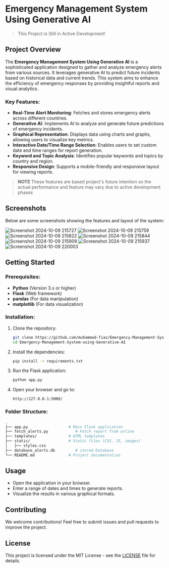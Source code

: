 # Emergency Management System Using Generative AI

> This Project is Still in Active Development!

## Project Overview

The **Emergency Management System Using Generative AI** is a sophisticated application designed to gather and analyze emergency alerts from various sources. It leverages generative AI to predict future incidents based on historical data and current trends. This system aims to enhance the efficiency of emergency responses by providing insightful reports and visual analytics.

### Key Features:
- **Real-Time Alert Monitoring**: Fetches and stores emergency alerts across different countries.
- **Generative AI**: Implements AI to analyze and generate future predictions of emergency incidents.
- **Graphical Representation**: Displays data using charts and graphs, allowing users to visualize key metrics.
- **Interactive Date/Time Range Selection**: Enables users to set custom date and time ranges for report generation.
- **Keyword and Topic Analysis**: Identifies popular keywords and topics by country and region.
- **Responsive Design**: Supports a mobile-friendly and responsive layout for viewing reports.


> **NOTE** These features are based project's future intention so the actual performance and feature may vary due to active development phases

## Screenshots

Below are some screenshots showing the features and layout of the system:

![Screenshot 2024-10-09 215727](https://github.com/user-attachments/assets/7e4f2a78-6bd3-49ee-860e-acfa1897b862)
![Screenshot 2024-10-09 215759](https://github.com/user-attachments/assets/b740eb1b-edd2-44e3-9abb-f655637beaf4)
![Screenshot 2024-10-09 215822](https://github.com/user-attachments/assets/05ee531e-9fdd-4ff5-93e5-88b7b78fed2e)
![Screenshot 2024-10-09 215844](https://github.com/user-attachments/assets/1954ee0b-6b50-4599-874e-c754e476eb17)
![Screenshot 2024-10-09 215909](https://github.com/user-attachments/assets/50e2f263-b909-41ee-a3ef-faba59613287)
![Screenshot 2024-10-09 215937](https://github.com/user-attachments/assets/249d9f8f-7c31-49be-9c75-f0367880280f)
![Screenshot 2024-10-09 220003](https://github.com/user-attachments/assets/63dc28e6-f028-4e82-8ec9-b393c19d59fe)

## Getting Started

### Prerequisites:
- **Python** (Version 3.x or higher)
- **Flask** (Web framework)
- **pandas** (For data manipulation)
- **matplotlib** (For data visualization)

### Installation:

1. Clone the repository:
   ```bash
   git clone https://github.com/muhammad-fiaz/Emergency-Management-System-using-Generative-AI.git
   cd Emergency-Management-System-using-Generative-AI
   ```

2. Install the dependencies:
   ```bash
   pip install -r requirements.txt
   ```

3. Run the Flask application:
   ```bash
   python app.py
   ```

4. Open your browser and go to:
   ```
   http://127.0.0.1:5000/
   ```

### Folder Structure:
```bash
.
├── app.py                  # Main Flask application
├── fetch_alerts.py            # Fetch report from online
├── templates/              # HTML templates
├── static/                 # Static files (CSS, JS, images)
│   ├── styles.css
├── database_alerts.db         # stored Database
└── README.md               # Project documentation
```

## Usage

- Open the application in your browser.
- Enter a range of dates and times to generate reports.
- Visualize the results in various graphical formats.

## Contributing

We welcome contributions! Feel free to submit issues and pull requests to improve the project.

## License

This project is licensed under the MIT License - see the [LICENSE](LICENSE) file for details.

